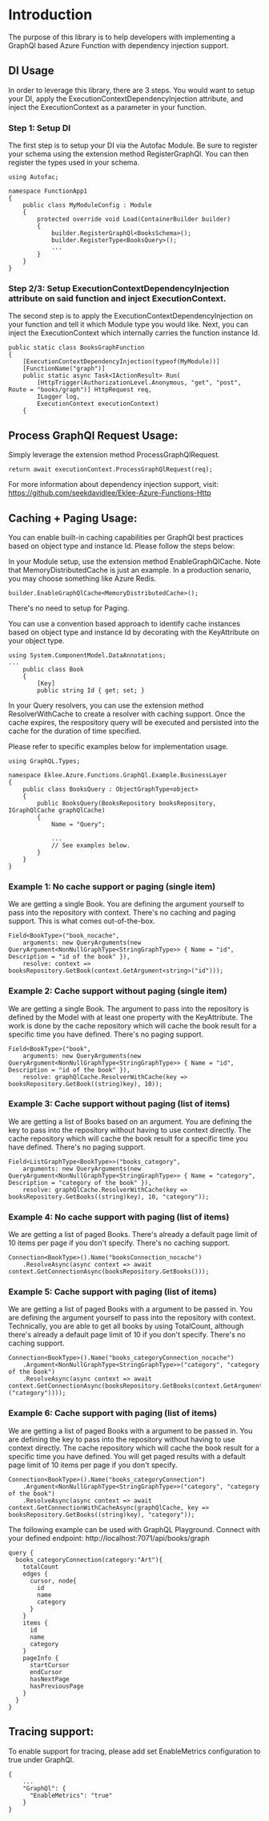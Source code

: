 # Introduction

The purpose of this library is to help developers with implementing a GraphQl based Azure Function with dependency injection support.

## DI Usage

In order to leverage this library, there are 3 steps. You would want to setup your DI, apply the ExecutionContextDependencyInjection attribute, and inject the ExecutionContext as a parameter in your function.

### Step 1: Setup DI

The first step is to setup your DI via the Autofac Module. Be sure to register your schema using the extension method RegisterGraphQl. You can then register the types used in your schema.

```
using Autofac;

namespace FunctionApp1
{
    public class MyModuleConfig : Module
    {
        protected override void Load(ContainerBuilder builder)
        {
            builder.RegisterGraphQl<BooksSchema>();
            builder.RegisterType<BooksQuery>();
            ...
        }
    }
}
```

### Step 2/3: Setup ExecutionContextDependencyInjection attribute on said function and inject ExecutionContext.

The second step is to apply the ExecutionContextDependencyInjection on your function and tell it which Module type you would like. Next, you can inject the ExecutionContext which internally carries the function instance Id.

```
public static class BooksGraphFunction
{
    [ExecutionContextDependencyInjection(typeof(MyModule))]
    [FunctionName("graph")]
    public static async Task<IActionResult> Run(
        [HttpTrigger(AuthorizationLevel.Anonymous, "get", "post", Route = "books/graph")] HttpRequest req,
        ILogger log,
        ExecutionContext executionContext)
    {	
```

## Process GraphQl Request Usage:

Simply leverage the extension method ProcessGraphQlRequest. 

```
return await executionContext.ProcessGraphQlRequest(req);
```

For more information about dependency injection support, visit: https://github.com/seekdavidlee/Eklee-Azure-Functions-Http

## Caching + Paging Usage:

You can enable built-in caching capabilities per GraphQl best practices based on object type and instance Id. Please follow the steps below:

In your Module setup, use the extension method EnableGraphQlCache. Note that MemoryDistributedCache is just an example. In a production senario, you may choose something like Azure Redis.

```
builder.EnableGraphQlCache<MemoryDistributedCache>();
```

There's no need to setup for Paging.

You can use a convention based approach to identify cache instances based on object type and instance Id by decorating with the KeyAttribute on your object type.

```
using System.ComponentModel.DataAnnotations;
...
    public class Book
    {
        [Key]
        public string Id { get; set; }
```

In your Query resolvers, you can use the extension method ResolverWithCache to create a resolver with caching support. Once the cache expires, the respository query will be executed and persisted into the cache for the duration of time specified.

Please refer to specific examples below for implementation usage.

```
using GraphQL.Types;

namespace Eklee.Azure.Functions.GraphQl.Example.BusinessLayer
{
    public class BooksQuery : ObjectGraphType<object>
    {
        public BooksQuery(BooksRepository booksRepository, IGraphQlCache graphQlCache)
        {
            Name = "Query";

			...
			// See examples below.
        }
    }
}
```

### Example 1: No cache support or paging (single item)

We are getting a single Book. You are defining the argument yourself to pass into the repository with context. There's no caching and paging support. This is what comes out-of-the-box.

```
Field<BookType>("book_nocache",
    arguments: new QueryArguments(new QueryArgument<NonNullGraphType<StringGraphType>> { Name = "id", Description = "id of the book" }),
    resolve: context => booksRepository.GetBook(context.GetArgument<string>("id")));
```

### Example 2: Cache support without paging (single item)

We are getting a single Book. The argument to pass into the repository is defined by the Model with at least one property with the KeyAttribute. The work is done by the cache repository which will cache the book result for a specific time you have defined. There's no paging support.

```
Field<BookType>("book",
    arguments: new QueryArguments(new QueryArgument<NonNullGraphType<StringGraphType>> { Name = "id", Description = "id of the book" }),
    resolve: graphQlCache.ResolverWithCache(key => booksRepository.GetBook((string)key), 10));
```

### Example 3: Cache support without paging (list of items)

We are getting a list of Books based on an argument. You are defining the key to pass into the repository without having to use context directly. The cache repository which will cache the book result for a specific time you have defined. There's no paging support.

```
Field<ListGraphType<BookType>>("books_category",
    arguments: new QueryArguments(new QueryArgument<NonNullGraphType<StringGraphType>> { Name = "category", Description = "category of the book" }),
    resolve: graphQlCache.ResolverWithCache(key => booksRepository.GetBooks((string)key), 10, "category"));
```

### Example 4: No cache support with paging (list of items)

We are getting a list of paged Books. There's already a default page limit of 10 items per page if you don't specify. There's no caching support.

```
Connection<BookType>().Name("booksConnection_nocache")
    .ResolveAsync(async context => await context.GetConnectionAsync(booksRepository.GetBooks()));
```

### Example 5: Cache support with paging (list of items)

We are getting a list of paged Books with a argument to be passed in. You are defining the argument yourself to pass into the repository with context. Technically, you are able to get all books by using TotalCount, although there's already a default page limit of 10 if you don't specify. There's no caching support.

```
Connection<BookType>().Name("books_categoryConnection_nocache")
    .Argument<NonNullGraphType<StringGraphType>>("category", "category of the book")
    .ResolveAsync(async context => await context.GetConnectionAsync(booksRepository.GetBooks(context.GetArgument<string>("category"))));
```
### Example 6: Cache support with paging (list of items)

We are getting a list of paged Books with a argument to be passed in. You are defining the key to pass into the repository without having to use context directly. The cache repository which will cache the book result for a specific time you have defined. You will get paged results with a default page limit of 10 items per page if you don't specify.

```
Connection<BookType>().Name("books_categoryConnection")
    .Argument<NonNullGraphType<StringGraphType>>("category", "category of the book")
    .ResolveAsync(async context => await context.GetConnectionWithCacheAsync(graphQlCache, key => booksRepository.GetBooks((string)key), "category"));
```

The following example can be used with GraphQL Playground. Connect with your defined endpoint: http://localhost:7071/api/books/graph

```
query {
  books_categoryConnection(category:"Art"){
    totalCount
    edges {
      cursor, node{
        id
        name
        category
      }
    }
    items {
      id
      name
      category
    }
    pageInfo {
      startCursor
      endCursor
      hasNextPage
      hasPreviousPage
    }
  }
}
```

## Tracing support:

To enable support for tracing, please add set EnableMetrics configuration to true under GraphQl.

```
{
    ...
    "GraphQl": {
      "EnableMetrics": "true" 
    } 
}
```